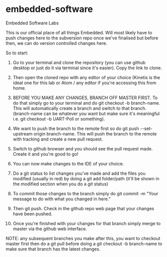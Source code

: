 # embedded-software
Embedded Software Labs

This is our official place of all things Embedded. Will most likely have to push changes here to the subversion repo once we've finalised but before then, we can do version controlled changes here.

So to start:
1. Go to your terminal and clone the repository (you can use github desktop or just do it via terminal since it's easier).
Copy the link to clone.

2. Then open the cloned repo with any editor of your choice (Kinetis is the ideal one for this lab or Atom / any editor if you're accessing this from home.

3. BEFORE YOU MAKE ANY CHANGES, BRANCH OFF MASTER FIRST. To do that simply go to your terminal and do git checkout -b branch-name. This will automatically create a branch and switch to that branch. (branch-name can be whatever you want but make sure it's meaningful i.e. git checkout -b UART-Poll or something).

4. We want to push the branch to the remote first so do git push --set-upstream origin branch-name. This will push the branch to the remote with tracking and create a new pull request.

5. Switch to github browser and you should see the pull request made. Create it and you're good to go!

6. You can now make changes to the IDE of your choice.

7. Do a git status to list changes you've made and add the files you modified (usually in red) by doing a git add folder/path (it'll be shown in the modified section when you do a git status)

8. To commit those changes to the branch simply do git commit -m "Your message to do with what you changed in here."

9. Then git push. Check in the github repo web page that your changes have been pushed.

10. Once you're finished with your changes for that branch simply merge to master via the github web interface.

NOTE: any subsequent branches you make after this, you want to checkout master first then do a git pull before doing a git checkout -b branch-name to make sure that branch has the latest changes.
